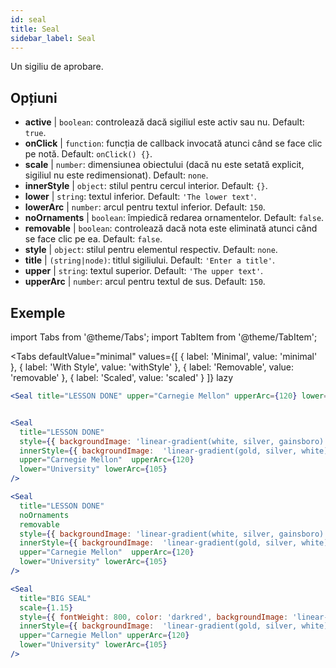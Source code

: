 ```yaml
---
id: seal 
title: Seal
sidebar_label: Seal
---
```


Un sigiliu de aprobare.

## Opțiuni

* __active__ | `boolean`: controlează dacă sigiliul este activ sau nu. Default: `true`.
* __onClick__ | `function`: funcția de callback invocată atunci când se face clic pe notă. Default: `onClick() {}`.
* __scale__ | `number`: dimensiunea obiectului (dacă nu este setată explicit, sigiliul nu este redimensionat). Default: `none`.
* __innerStyle__ | `object`: stilul pentru cercul interior. Default: `{}`.
* __lower__ | `string`: textul inferior. Default: `'The lower text'`.
* __lowerArc__ | `number`: arcul pentru textul inferior. Default: `150`.
* __noOrnaments__ | `boolean`: împiedică redarea ornamentelor. Default: `false`.
* __removable__ | `boolean`: controlează dacă nota este eliminată atunci când se face clic pe ea. Default: `false`.
* __style__ | `object`: stilul pentru elementul respectiv. Default: `none`.
* __title__ | `(string|node)`: titlul sigiliului. Default: `'Enter a title'`.
* __upper__ | `string`: textul superior. Default: `'The upper text'`.
* __upperArc__ | `number`: arcul pentru textul de sus. Default: `150`.


## Exemple

import Tabs from '@theme/Tabs';
import TabItem from '@theme/TabItem';

<Tabs
    defaultValue="minimal"
    values={[
        { label: 'Minimal', value: 'minimal' },
        { label: 'With Style', value: 'withStyle' },
        { label: 'Removable', value: 'removable' },
        { label: 'Scaled', value: 'scaled' }
    ]}
    lazy
>

<TabItem value="minimal">

```jsx live
<Seal title="LESSON DONE" upper="Carnegie Mellon" upperArc={120} lower="University" lowerArc={105} />
```

</TabItem>


<TabItem value="withStyle">

```jsx live

<Seal 
  title="LESSON DONE" 
  style={{ backgroundImage: 'linear-gradient(white, silver, gainsboro)'}}
  innerStyle={{ backgroundImage:  'linear-gradient(gold, silver, white)' }}
  upper="Carnegie Mellon"  upperArc={120} 
  lower="University" lowerArc={105}
/>
```

</TabItem>

<TabItem value="removable">

```jsx live
<Seal 
  title="LESSON DONE" 
  noOrnaments
  removable
  style={{ backgroundImage: 'linear-gradient(white, silver, gainsboro)'}}
  innerStyle={{ backgroundImage:  'linear-gradient(gold, silver, white)' }}
  upper="Carnegie Mellon"  upperArc={120} 
  lower="University" lowerArc={105}
/>
```

</TabItem>

<TabItem value="scaled">

```jsx live
<Seal 
  title="BIG SEAL" 
  scale={1.15}
  style={{ fontWeight: 800, color: 'darkred', backgroundImage: 'linear-gradient(white, silver, gainsboro)'}}
  innerStyle={{ backgroundImage:  'linear-gradient(gold, silver, white)' }}
  upper="Carnegie Mellon" upperArc={120} 
  lower="University" lowerArc={105}
/>
```

</TabItem>

</Tabs>
